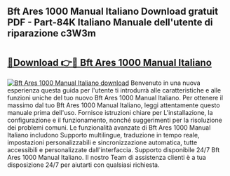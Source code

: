 ## Bft Ares 1000 Manual Italiano Download gratuit PDF - Part-84K Italiano Manuale dell'utente di riparazione c3W3m

# <h2><a href="http://dff88xt.blite.top/?on=Bft+Ares+1000+Manual+Italiano">🔗Download 👉🔴 Bft Ares 1000 Manual Italiano</a></h2>

[![Bft Ares 1000 Manual Italiano download](https://i.imgur.com/lujVjoI.png)](http://dff88xt.blite.top/?on=Bft+Ares+1000+Manual+Italiano)
Benvenuto in una nuova esperienza questa guida per l'utente ti introdurrà alle caratteristiche e alle funzioni uniche del tuo nuovo Bft Ares 1000 Manual Italiano. Per ottenere il massimo dal tuo Bft Ares 1000 Manual Italiano, leggi attentamente questo manuale prima dell'uso. Fornisce istruzioni chiare per L'installazione, la configurazione e il funzionamento, nonché suggerimenti per la risoluzione dei problemi comuni. Le funzionalità avanzate di Bft Ares 1000 Manual Italiano includono Supporto multilingue, traduzione in tempo reale, impostazioni personalizzabili e sincronizzazione automatica, tutte accessibili e personalizzate dall'interfaccia. Supporto disponibile 24/7 Bft Ares 1000 Manual Italiano. Il nostro Team di assistenza clienti è a tua disposizione 24/7 per aiutarti con qualsiasi richiesta.
